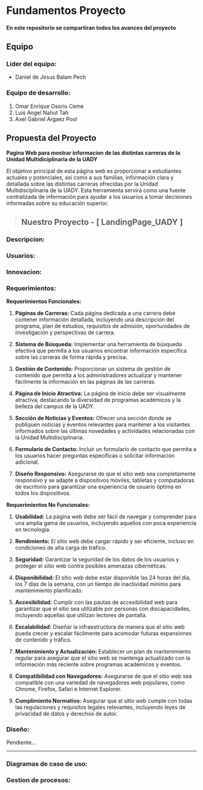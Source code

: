 # Fundamentos Proyecto

#### En este repositorio se compartiran todos los avances del proyecto

## Equipo

### Lider del equipo: 

- Daniel de Jesus Balam Pech

### Equipo de desarrollo:

1. Omar Enrique Osorio Ceme
2. Luis Angel Nahut Tah
3. Axel Gabriel Argaez Pool

## Propuesta del Proyecto

**Pagina Web para mostrar informacion de las distintas carreras de la Unidad Multidiciplinaria de la UADY**

El objetivo principal de esta página web es proporcionar a estudiantes actuales y potenciales, así como a sus familias, información clara y detallada sobre las distintas carreras ofrecidas por la Unidad Multidisciplinaria de la UADY. Esta herramienta servirá como una fuente centralizada de información para ayudar a los usuarios a tomar decisiones informadas sobre su educación superior.

> ## Nuestro Proyecto - [ LandingPage_UADY ]

### Descripcion:

### Usuarios:

### Innovacion:

### Requerimientos:

**Requerimientos Funcionales:**

1. **Páginas de Carreras:** Cada página dedicada a una carrera debe contener información detallada, incluyendo una descripción del programa, plan de estudios, requisitos de admisión, oportunidades de investigación y perspectivas de carrera.

2. **Sistema de Búsqueda:** Implementar una herramienta de búsqueda efectiva que permita a los usuarios encontrar información específica sobre las carreras de forma rápida y precisa.

3. **Gestión de Contenido:** Proporcionar un sistema de gestión de contenido que permita a los administradores actualizar y mantener fácilmente la información en las páginas de las carreras.

4. **Página de Inicio Atractiva:** La página de inicio debe ser visualmente atractiva, destacando la diversidad de programas académicos y la belleza del campus de la UADY.

5. **Sección de Noticias y Eventos:** Ofrecer una sección donde se publiquen noticias y eventos relevantes para mantener a los visitantes informados sobre las últimas novedades y actividades relacionadas con la Unidad Multidisciplinaria.

6. **Formulario de Contacto:** Incluir un formulario de contacto que permita a los usuarios hacer preguntas específicas o solicitar información adicional.

7. **Diseño Responsivo:** Asegurarse de que el sitio web sea completamente responsivo y se adapte a dispositivos móviles, tabletas y computadoras de escritorio para garantizar una experiencia de usuario óptima en todos los dispositivos.

**Requerimientos No Funcionales:**

1. **Usabilidad:** La página web debe ser fácil de navegar y comprender para una amplia gama de usuarios, incluyendo aquellos con poca experiencia en tecnología.

2. **Rendimiento:** El sitio web debe cargar rápido y ser eficiente, incluso en condiciones de alta carga de tráfico.

3. **Seguridad:** Garantizar la seguridad de los datos de los usuarios y proteger el sitio web contra posibles amenazas cibernéticas.

4. **Disponibilidad:** El sitio web debe estar disponible las 24 horas del día, los 7 días de la semana, con un tiempo de inactividad mínimo para mantenimiento planificado.

5. **Accesibilidad:** Cumplir con las pautas de accesibilidad web para garantizar que el sitio sea utilizable por personas con discapacidades, incluyendo aquellas que utilizan lectores de pantalla.

6. **Escalabilidad:** Diseñar la infraestructura de manera que el sitio web pueda crecer y escalar fácilmente para acomodar futuras expansiones de contenido y tráfico.

7. **Mantenimiento y Actualización:** Establecer un plan de mantenimiento regular para asegurar que el sitio web se mantenga actualizado con la información más reciente sobre programas académicos y eventos.

8. **Compatibilidad con Navegadores:** Asegurarse de que el sitio web sea compatible con una variedad de navegadores web populares, como Chrome, Firefox, Safari e Internet Explorer.

9. **Cumplimiento Normativo:** Asegurar que el sitio web cumple con todas las regulaciones y requisitos legales relevantes, incluyendo leyes de privacidad de datos y derechos de autor.

### Diseño:
Pendiente...

---

### Diagramas de caso de uso:

### Gestion de procesos: 
